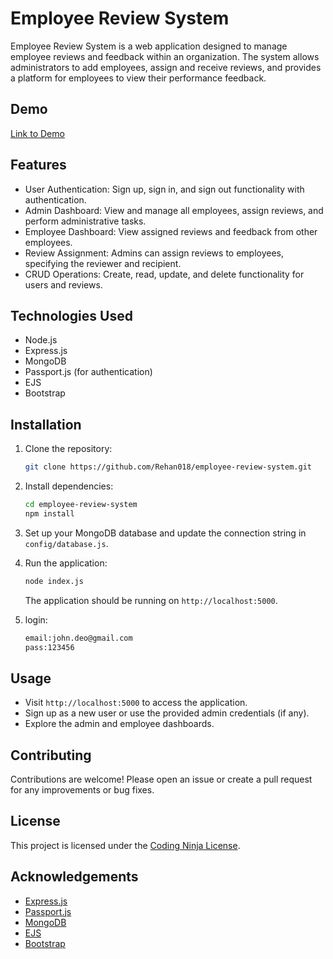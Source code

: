 # Employee Review System

Employee Review System is a web application designed to manage employee reviews and feedback within an organization. The system allows administrators to add employees, assign and receive reviews, and provides a platform for employees to view their performance feedback.

## Demo

[Link to Demo](https://employee-system-4paq.onrender.com/sign-up)

## Features

- User Authentication: Sign up, sign in, and sign out functionality with authentication.
- Admin Dashboard: View and manage all employees, assign reviews, and perform administrative tasks.
- Employee Dashboard: View assigned reviews and feedback from other employees.
- Review Assignment: Admins can assign reviews to employees, specifying the reviewer and recipient.
- CRUD Operations: Create, read, update, and delete functionality for users and reviews.

## Technologies Used

- Node.js
- Express.js
- MongoDB 
- Passport.js (for authentication)
- EJS
- Bootstrap

## Installation

1. Clone the repository:

   ```bash
   git clone https://github.com/Rehan018/employee-review-system.git
   ```

2. Install dependencies:

   ```bash
   cd employee-review-system
   npm install
   ```

3. Set up your MongoDB database and update the connection string in `config/database.js`.

4. Run the application:

   ```bash
   node index.js
   ```

   The application should be running on `http://localhost:5000`.
5. login:

   ```bash
   email:john.deo@gmail.com
   pass:123456
   ```
## Usage

- Visit `http://localhost:5000` to access the application.
- Sign up as a new user or use the provided admin credentials (if any).
- Explore the admin and employee dashboards.

## Contributing

Contributions are welcome! Please open an issue or create a pull request for any improvements or bug fixes.

## License

This project is licensed under the [Coding Ninja  License](LICENSE).

## Acknowledgements

- [Express.js](https://expressjs.com/)
- [Passport.js](http://www.passportjs.org/)
- [MongoDB](https://www.mongodb.com/)
- [EJS](https://ejs.co/)
- [Bootstrap](https://getbootstrap.com/)

```
